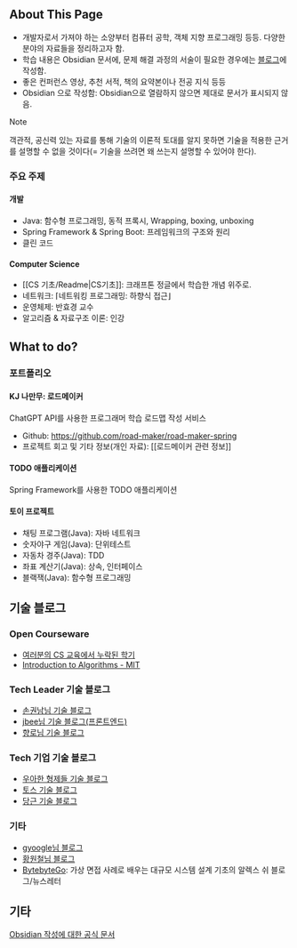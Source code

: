 ## About This Page
- 개발자로서 가져야 하는 소양부터 컴퓨터 공학, 객체 지향 프로그래밍 등등. 다양한 분야의 자료들을 정리하고자 함.
- 학습 내용은 Obsidian 문서에, 문제 해결 과정의 서술이 필요한 경우에는 [블로그](https://luciddevlog.kr/)에 작성함.
- 좋은 컨퍼런스 영상, 추천 서적, 책의 요약본이나 전공 지식 등등
- Obsidian 으로 작성함: Obsidian으로 열람하지 않으면 제대로 문서가 표시되지 않음.
> [!note]
> 객관적, 공신력 있는 자료를 통해 기술의 이론적 토대를 알지 못하면 기술을 적용한 근거를 설명할 수 없을 것이다(= 기술을 쓰려면 왜 쓰는지 설명할 수 있어야 한다).
### 주요 주제
#### 개발
- Java: 함수형 프로그래밍, 동적 프록시, Wrapping, boxing, unboxing
- Spring Framework & Spring Boot: 프레임워크의 구조와 원리
- 클린 코드
#### Computer Science
- [[CS 기초/Readme|CS기초]]: 크래프톤 정글에서 학습한 개념 위주로. 
- 네트워크: ⌈네트워킹 프로그래밍: 하향식 접근⌋
- 운영체제: 반효경 교수
- 알고리즘 & 자료구조 이론: 인강
## What to do?
### 포트폴리오
#### KJ 나만무: 로드메이커 
ChatGPT API를 사용한 프로그래머 학습 로드맵 작성 서비스
- Github: https://github.com/road-maker/road-maker-spring
- 프로젝트 회고 및 기타 정보(개인 자료): [[로드메이커 관련 정보]]
#### TODO 애플리케이션
Spring Framework를 사용한 TODO 애플리케이션
#### 토이 프로젝트
- 채팅 프로그램(Java): 자바 네트워크
- 숫자야구 게임(Java): 단위테스트
- 자동차 경주(Java): TDD
- 좌표 계산기(Java): 상속, 인터페이스
- 블랙잭(Java): 함수형 프로그래밍
## 기술 블로그
### Open Courseware
- [여러분의 CS 교육에서 누락된 학기](https://missing-semester-kr.github.io/)
- [Introduction to Algorithms - MIT](https://ocw.mit.edu/courses/6-006-introduction-to-algorithms-spring-2020/)
### Tech Leader 기술 블로그
- [손권남님 기술 블로그](https://kwonnam.pe.kr/wiki/root)
- [jbee님 기술 블로그(프론트엔드)](https://blog.jbee.io)
- [향로님 기술 블로그](https://jojoldu.tistory.com/)
### Tech 기업 기술 블로그
- [우아한 형제들 기술 블로그](https://techblog.woowahan.com/)
- [토스 기술 블로그](https://toss.tech/) 
- [당근 기술 블로그](https://medium.com/daangn)
### 기타
- [gyoogle님 블로그](https://gyoogle.dev/)
- [황원철님 블로그](https://wch18735.github.io/)
- [BytebyteGo](https://bytebytego.com/): 가상 면접 사례로 배우는 대규모 시스템 설계 기초의 알렉스 쉬 블로그/뉴스레터
## 기타
[Obsidian 작성에 대한 공식 문서](https://help.obsidian.md/Editing+and+formatting/Basic+formatting+syntax)
